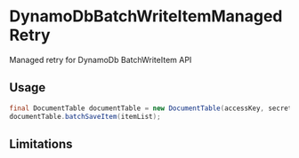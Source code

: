 # DynamoDbBatchWriteItemManagedRetry
Managed retry for DynamoDb BatchWriteItem API

## Usage

```java
final DocumentTable documentTable = new DocumentTable(accessKey, secretKey);
documentTable.batchSaveItem(itemList);
```

## Limitations


